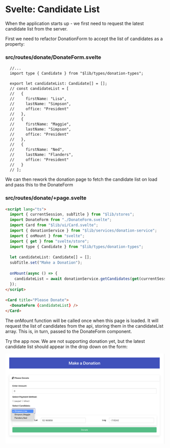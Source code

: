 # Svelte: Candidate List

When the application starts up - we first need to request the latest candidate list from the server.

First we need to refactor DonationForm to accept the list of candidates as a property:

### src/routes/donate/DonateForm.svelte

~~~svelte
  //...
  import type { Candidate } from "$lib/types/donation-types";

  export let candidateList: Candidate[] = [];
  // const candidateList = [
  //   {
  //     firstName: "Lisa",
  //     lastName: "Simpson",
  //     office: "President"
  //   },
  //   {
  //     firstName: "Maggie",
  //     lastName: "Simpson",
  //     office: "President"
  //   },
  //   {
  //     firstName: "Ned",
  //     lastName: "Flanders",
  //     office: "President"
  //   }
  // ];
~~~

We can then rework the donation page to fetch the candidate list on load and pass this to the DonateForm

### src/routes/donate/+page.svelte

~~~html
<script lang="ts">
  import { currentSession, subTitle } from "$lib/stores";
  import DonateForm from "./DonateForm.svelte";
  import Card from "$lib/ui/Card.svelte";
  import { donationService } from "$lib/services/donation-service";
  import { onMount } from "svelte";
  import { get } from "svelte/store";
  import type { Candidate } from "$lib/types/donation-types";

  let candidateList: Candidate[] = [];
  subTitle.set("Make a Donation");

  onMount(async () => {
    candidateList = await donationService.getCandidates(get(currentSession));
  });
</script>

<Card title="Please Donate">
  <DonateForm {candidateList} />
</Card>
~~~

The onMount function will be called once when this page is loaded. It will request the list of candidates from the api, storing them in the candidateList array. This is, in turn, passed to the DonateForm component.

Try the app now. We are not supporting donation yet, but the latest candidate list should appear in the drop down on the form:

![](img/10.png)



